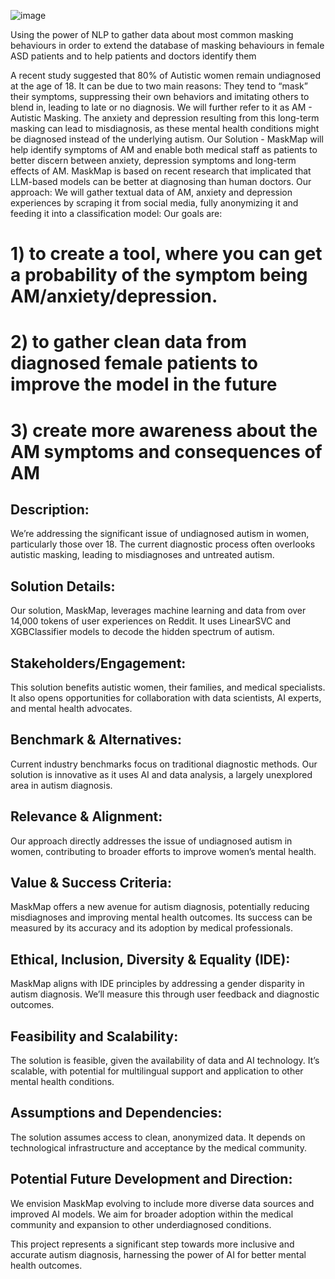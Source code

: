 ![image](https://github.com/anopsy/hackher/assets/74981211/474514db-17e2-46a4-b2ff-21d944bdd44a)

Using the power of NLP to gather data about most common masking behaviours in order to extend the database of masking behaviours in female ASD patients and to help patients and doctors identify them

A recent study suggested that 80% of Autistic women remain undiagnosed at the age of 18. It can be due to two main reasons:
 They tend to “mask” their symptoms, suppressing their own behaviors and imitating others to blend in, leading to late or no diagnosis. We will further refer to it as AM - Autistic Masking. 
The anxiety and depression resulting from this long-term masking can lead to misdiagnosis, as these mental health conditions might be diagnosed instead of the underlying autism.
Our Solution - MaskMap will help identify symptoms of AM and enable both medical staff as patients to better discern between anxiety, depression symptoms and long-term effects of AM. 
MaskMap is based on recent research that implicated that LLM-based models can be better at diagnosing than human doctors.
Our approach:
We will gather textual data of AM, anxiety and depression experiences by scraping it from social media, fully anonymizing it and feeding it into a classification model:
Our goals are: 
# 1) to create a tool, where you can get a probability of the symptom being AM/anxiety/depression. 
# 2) to gather clean data from diagnosed female patients to improve the model in the future
# 3) create more awareness about the AM symptoms and consequences of AM

## Description: 
We’re addressing the significant issue of undiagnosed autism in women, particularly those over 18. The current diagnostic process often overlooks autistic masking, leading to misdiagnoses and untreated autism.

## Solution Details: 
Our solution, MaskMap, leverages machine learning and data from over 14,000 tokens of user experiences on Reddit. It uses LinearSVC and XGBClassifier models to decode the hidden spectrum of autism.

## Stakeholders/Engagement: 
This solution benefits autistic women, their families, and medical specialists. It also opens opportunities for collaboration with data scientists, AI experts, and mental health advocates.

## Benchmark & Alternatives: 
Current industry benchmarks focus on traditional diagnostic methods. Our solution is innovative as it uses AI and data analysis, a largely unexplored area in autism diagnosis.

## Relevance & Alignment: 
Our approach directly addresses the issue of undiagnosed autism in women, contributing to broader efforts to improve women’s mental health.

## Value & Success Criteria: 
MaskMap offers a new avenue for autism diagnosis, potentially reducing misdiagnoses and improving mental health outcomes. Its success can be measured by its accuracy and its adoption by medical professionals.

## Ethical, Inclusion, Diversity & Equality (IDE): 
MaskMap aligns with IDE principles by addressing a gender disparity in autism diagnosis. We’ll measure this through user feedback and diagnostic outcomes.

## Feasibility and Scalability: 
The solution is feasible, given the availability of data and AI technology. It’s scalable, with potential for multilingual support and application to other mental health conditions.

## Assumptions and Dependencies: 
The solution assumes access to clean, anonymized data. It depends on technological infrastructure and acceptance by the medical community.

## Potential Future Development and Direction: 
We envision MaskMap evolving to include more diverse data sources and improved AI models. We aim for broader adoption within the medical community and expansion to other underdiagnosed conditions.

This project represents a significant step towards more inclusive and accurate autism diagnosis, harnessing the power of AI for better mental health outcomes. 
